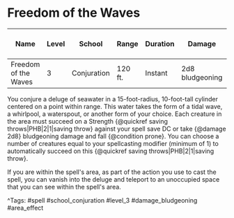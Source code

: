# Freedom of the Waves

| Name | Level | School | Range | Duration | Damage | Save DC & Type |
|------|-------|--------|-------|----------|--------|----------------|
| Freedom of the Waves | 3 | Conjuration | 120 ft. | Instant | 2d8 bludgeoning | - |

You conjure a deluge of seawater in a 15-foot-radius, 10-foot-tall cylinder centered on a point within range. This water takes the form of a tidal wave, a whirlpool, a waterspout, or another form of your choice. Each creature in the area must succeed on a Strength {@quickref saving throws|PHB|2|1|saving throw} against your spell save DC or take {@damage 2d8} bludgeoning damage and fall {@condition prone}. You can choose a number of creatures equal to your spellcasting modifier (minimum of 1) to automatically succeed on this {@quickref saving throws|PHB|2|1|saving throw}.

If you are within the spell's area, as part of the action you use to cast the spell, you can vanish into the deluge and teleport to an unoccupied space that you can see within the spell's area.

^Tags: #spell #school_conjuration #level_3 #damage_bludgeoning #area_effect